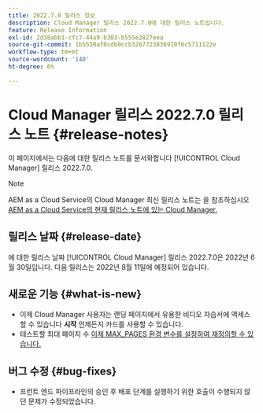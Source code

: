 ```yaml
---
title: 2022.7.0 릴리스 정보
description: Cloud Manager 릴리스 2022.7.0에 대한 릴리스 노트입니다.
feature: Release Information
exl-id: 2d38abb1-cfc7-44a9-b303-b555e2827eea
source-git-commit: 1b5510af0cdb0ccb3267723836910f6c5711122e
workflow-type: tm+mt
source-wordcount: '140'
ht-degree: 6%

---
```



# Cloud Manager 릴리스 2022.7.0 릴리스 노트 {#release-notes}

이 페이지에서는 다음에 대한 릴리스 노트를 문서화합니다 [!UICONTROL Cloud Manager] 릴리스 2022.7.0.

>[!NOTE]
>
>AEM as a Cloud Service의 Cloud Manager 최신 릴리스 노트는 을 참조하십시오 [AEM as a Cloud Service의 현재 릴리스 노트에 있는 Cloud Manager.](https://experienceleague.adobe.com/docs/experience-manager-cloud-service/content/implementing/using-cloud-manager/release-notes-cloud-manager/release-notes-cm-current.html)

## 릴리스 날짜 {#release-date}

에 대한 릴리스 날짜 [!UICONTROL Cloud Manager] 릴리스 2022.7.0은 2022년 6월 30일입니다. 다음 릴리스는 2022년 8월 11일에 예정되어 있습니다.

## 새로운 기능 {#what-is-new}

* 이제 Cloud Manager 사용자는 랜딩 페이지에서 유용한 비디오 자습서에 액세스할 수 있습니다 **시작** 언제든지 카드를 사용할 수 있습니다.
* 테스트할 최대 페이지 수 [이제 MAX_PAGES 환경 변수를 설정하여 재정의할 수 있습니다.](understand-your-test-results.md#crawler)

## 버그 수정 {#bug-fixes}

* 프런트 엔드 파이프라인의 승인 후 배포 단계를 실행하기 위한 호출이 수행되지 않던 문제가 수정되었습니다.
